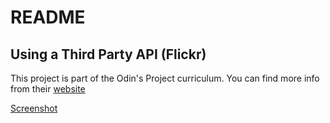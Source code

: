 # README

## Using a Third Party API (Flickr)

This project is part of the Odin's Project curriculum. You can find more info from their [website](https://www.theodinproject.com/lessons/apis)

[Screenshot](https://imgur.com/a/sB5rfnP)

